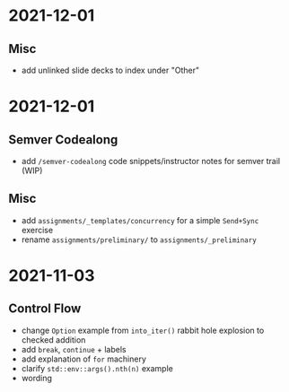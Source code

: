# 2021-12-01

## Misc
- add unlinked slide decks to index under "Other"

# 2021-12-01

## Semver Codealong
- add `/semver-codealong` code snippets/instructor notes for semver trail (WIP)

## Misc
- add `assignments/_templates/concurrency` for a simple `Send+Sync` exercise
- rename `assignments/preliminary/` to `assignments/_preliminary` 

# 2021-11-03
## Control Flow
- change `Option` example from `into_iter()` rabbit hole explosion to checked addition
- add `break`, `continue` + labels
- add explanation of `for` machinery
- clarify `std::env::args().nth(n)` example
- wording
